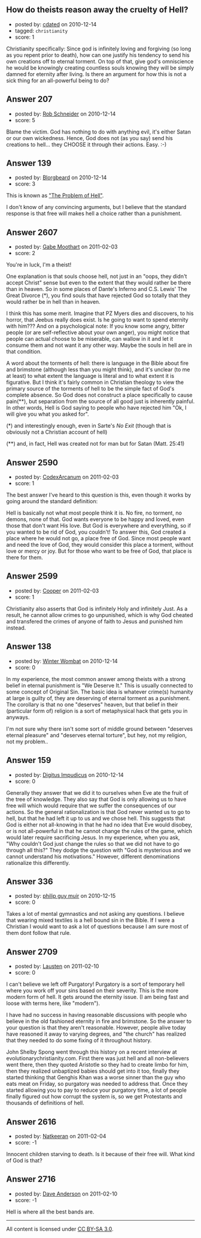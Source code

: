 ## How do theists reason away the cruelty of Hell?

- posted by: [cdated](https://stackexchange.com/users/-1/74-cdated) on 2010-12-14
- tagged: `christianity`
- score: 1

Christianity specifically: Since god is infinitely loving and forgiving (so long as you repent prior to death), how can one justify his tendency to send his own creations off to eternal torment.  On top of that, give god's omniscience he would be knowingly creating countless souls knowing they will be simply damned for eternity after living.  Is there an argument for how this is not a sick thing for an all-powerful being to do?


## Answer 207

- posted by: [Rob Schneider](https://stackexchange.com/users/-1/149-rob-schneider) on 2010-12-14
- score: 5

Blame the victim.  God has nothing to do with anything evil, it's either Satan or our own wickedness.  Hence, God does not (as you say) send his creations to hell... they CHOOSE it through their actions.  Easy. :-)  


## Answer 139

- posted by: [Blorgbeard](https://stackexchange.com/users/-1/45-blorgbeard) on 2010-12-14
- score: 3

<p>This is known as <a href="http://en.wikipedia.org/wiki/Problem_of_hell" rel="nofollow">"The Problem of Hell"</a>. </p>

<p>I don't know of any convincing arguments, but I believe that the standard response is that free will makes hell a choice rather than a punishment.</p>



## Answer 2607

- posted by: [Gabe Moothart](https://stackexchange.com/users/-1/701-gabe-moothart) on 2011-02-03
- score: 2

You're in luck, I'm a theist!

One explanation is that souls choose hell, not just in an "oops, they didn't accept Christ" sense but even to the extent that they would rather be there than in heaven. So in some places of Dante's Inferno and C.S. Lewis' The Great Divorce (*), you find souls that have rejected God so totally that they would rather be in hell than in heaven.

I think this has some merit. Imagine that PZ Myers dies and discovers, to his horror, that Jeebus really does exist. Is he going to want to spend eternity with him??? And on a psychological note: If you know some angry, bitter people (or are self-reflective about your own anger), you might notice that people can actual choose to be miserable, can wallow in it and let it consume them and not want it any other way. Maybe the souls in hell are in that condition.

A word about the torments of hell: there is language in the Bible about fire and brimstone (although less than you might think), and it's unclear (to me at least) to what extent the language is literal and to what extent it is figurative. But I think it's fairly common in Christian theology to view the primary source of the torments of hell to be the simple fact of God's complete absence. So God does not construct a place specifically to cause pain(**), but separation from the source of all good just is inherently painful. In other words, Hell is God saying to people who have rejected him "Ok, I will give you what you asked for".


(*) and interestingly enough, even in Sarte's *No Exit* (though that is obviously not a Christian account of hell)

(**) and, in fact, Hell was created not for man but for Satan (Matt. 25:41)


## Answer 2590

- posted by: [CodexArcanum](https://stackexchange.com/users/-1/1005-codexarcanum) on 2011-02-03
- score: 1

The best answer I've heard to this question is this, even though it works by going around the standard definition:

Hell is basically not what most people think it is. No fire, no torment, no demons, none of that.  God wants everyone to be happy and loved, even those that don't want His love.  But God is everywhere and everything, so if you wanted to be rid of God, you couldn't!  To answer this, God created a place where he would not go, a place free of God.  Since most people want and need the love of God, they would consider this place a torment, without love or mercy or joy.  But for those who want to be free of God, that place is there for them.


## Answer 2599

- posted by: [Cooper](https://stackexchange.com/users/-1/1008-cooper) on 2011-02-03
- score: 1

Christianity also asserts that God is infinitely Holy and infinitely Just.  As a result, he cannot allow crimes to go unpunished, which is why God cheated and transfered the crimes of anyone of faith to Jesus and punished him instead.


## Answer 138

- posted by: [Winter Wombat](https://stackexchange.com/users/-1/52-winter-wombat) on 2010-12-14
- score: 0

In my experience, the most common answer among theists with a strong belief in eternal punishment is "We Deserve It." This is usually connected to some concept of Original Sin. The basic idea is whatever crime(s) humanity at large is guilty of, they are deserving of eternal torment as a punishment. The corollary is that no one "deserves" heaven, but that belief in their (particular form of) religion is a sort of metaphysical hack that gets you in anyways.

I'm not sure why there isn't some sort of middle ground between "deserves eternal pleasure" and "deserves eternal torture", but hey, not my religion, not my problem..  


## Answer 159

- posted by: [Digitus Impudicus](https://stackexchange.com/users/-1/99-digitus-impudicus) on 2010-12-14
- score: 0

Generally they answer that we did it to ourselves when Eve ate the fruit of the tree of knowledge. They also say that God is only allowing us to have free will which would require that we suffer the consequences of our actions. So the general rationalization is that God never wanted us to go to hell, but that he had left it up to us and we chose hell.
This suggests that God is either not all-knowing in that he had no idea that Eve would disobey, or is not all-powerful in that he cannot change the rules of the game, which would later require sacrificing Jesus.
In my experience, when you ask, "Why couldn't God just change the rules so that we did not have to go through all this?" They dodge the question with "God is mysterious and we cannot understand his motivations."
However, different denominations rationalize this differently.


## Answer 336

- posted by: [philip guy muir](https://stackexchange.com/users/-1/182-philip-guy-muir) on 2010-12-15
- score: 0

Takes a lot of mental gymnastics and not asking any questions. I believe that wearing mixed textiles is a hell bound sin in the Bible. If I were a Christian I would want to ask a lot of questions because I am sure most of them dont follow that rule.


## Answer 2709

- posted by: [Lausten](https://stackexchange.com/users/-1/584-lausten) on 2011-02-10
- score: 0

I can't believe we left off Purgatory! Purgatory is a sort of temporary hell where you work off your sins based on their severity. This is the more modern form of hell. It gets around the eternity issue. (I am being fast and loose with terms here, like "modern"). 

I have had no success in having reasonable discussions with people who believe in the old fashioned eternity in fire and brimstone. So the answer to your question is that they aren't reasonable. However, people alive today have reasoned it away to varying degrees, and "the church" has realized that they needed to do some fixing of it throughout history. 

John Shelby Spong went through this history on a recent interview at evolutionarychristianity.com. First there was just hell and all non-believers went there, then they quoted Aristotle so they had to create limbo for him, then they realized unbaptized babies should get into it too, finally they started thinking that Genghis Khan was a worse sinner than the guy who eats meat on Friday, so purgatory was needed to address that. Once they started allowing you to pay to reduce your purgatory time, a lot of people finally figured out how corrupt the system is, so we get Protestants and thousands of definitions of hell. 


## Answer 2616

- posted by: [Natkeeran](https://stackexchange.com/users/-1/44-natkeeran) on 2011-02-04
- score: -1

Innocent children starving to death.  Is it because of their free will.  What kind of God is that?


## Answer 2716

- posted by: [Dave Anderson](https://stackexchange.com/users/-1/1047-dave-anderson) on 2011-02-10
- score: -1

Hell is where all the best bands are.



---

All content is licensed under [CC BY-SA 3.0](https://creativecommons.org/licenses/by-sa/3.0/).
